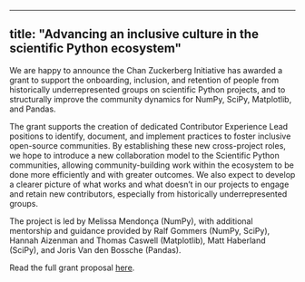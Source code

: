 ---
 title: "Advancing an inclusive culture in the scientific Python ecosystem"
 ---

We are happy to announce the Chan Zuckerberg Initiative has awarded a grant
to support the onboarding, inclusion, and retention of people from
historically underrepresented groups on scientific Python projects, and to
structurally improve the community dynamics for NumPy, SciPy, Matplotlib,
and Pandas.

The grant supports the creation of dedicated Contributor Experience Lead positions 
to identify, document, and implement practices to foster inclusive open-source communities. 
By establishing these new cross-project roles, we hope to introduce a new
collaboration model to the Scientific Python communities, allowing
community-building work within the ecosystem to be done more efficiently
and with greater outcomes. We also expect to develop a clearer picture of
what works and what doesn’t in our projects to engage and retain new
contributors, especially from historically underrepresented groups.

The project is led by Melissa Mendonça (NumPy), with additional mentorship
and guidance provided by Ralf Gommers (NumPy, SciPy), Hannah Aizenman and
Thomas Caswell (Matplotlib), Matt Haberland (SciPy), and Joris Van den
Bossche (Pandas).

Read the full grant proposal [here](https://figshare.com/articles/online_resource/Advancing_an_inclusive_culture_in_the_scientific_Python_ecosystem/16548063). 
